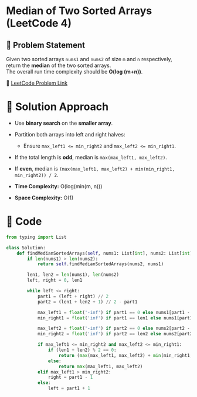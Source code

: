 # Median of Two Sorted Arrays (LeetCode 4)

## 📌 Problem Statement
Given two sorted arrays `nums1` and `nums2` of size `m` and `n` respectively,  
return the **median** of the two sorted arrays.  
The overall run time complexity should be **O(log (m+n))**.

🔗 [LeetCode Problem Link](https://leetcode.com/problems/median-of-two-sorted-arrays/)

# 🚀 Solution Approach
- Use **binary search** on the **smaller array**.
- Partition both arrays into left and right halves:
  - Ensure `max_left1 <= min_right2` and `max_left2 <= min_right1`.
- If the total length is **odd**, median is `max(max_left1, max_left2)`.  
- If **even**, median is `(max(max_left1, max_left2) + min(min_right1, min_right2)) / 2`.

- **Time Complexity:** O(log(min(m, n)))  
- **Space Complexity:** O(1)

# 📝 Code
```python
from typing import List

class Solution:
    def findMedianSortedArrays(self, nums1: List[int], nums2: List[int]) -> float:
        if len(nums1) > len(nums2):
            return self.findMedianSortedArrays(nums2, nums1)

        len1, len2 = len(nums1), len(nums2)
        left, right = 0, len1

        while left <= right:
            part1 = (left + right) // 2
            part2 = (len1 + len2 + 1) // 2 - part1

            max_left1 = float('-inf') if part1 == 0 else nums1[part1 - 1]
            min_right1 = float('inf') if part1 == len1 else nums1[part1]

            max_left2 = float('-inf') if part2 == 0 else nums2[part2 - 1]
            min_right2 = float('inf') if part2 == len2 else nums2[part2]

            if max_left1 <= min_right2 and max_left2 <= min_right1:
                if (len1 + len2) % 2 == 0:
                    return (max(max_left1, max_left2) + min(min_right1, min_right2)) / 2
                else:
                    return max(max_left1, max_left2)
            elif max_left1 > min_right2:
                right = part1 - 1
            else:
                left = part1 + 1
